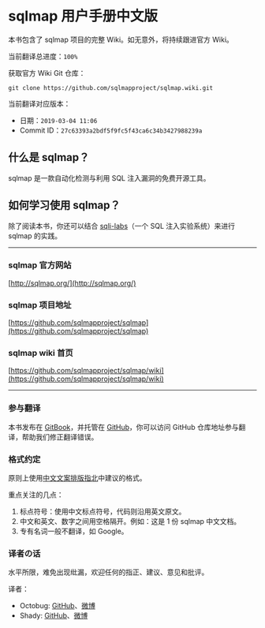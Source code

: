 # sqlmap 用户手册中文版

本书包含了 sqlmap 项目的完整 Wiki。如无意外，将持续跟进官方 Wiki。

当前翻译总进度：`100%`

获取官方 Wiki Git 仓库：

```
git clone https://github.com/sqlmapproject/sqlmap.wiki.git
```

当前翻译对应版本：
- 日期：`2019-03-04 11:06`
- Commit ID：`27c63393a2bdf5f9fc5f43ca6c34b3427988239a`

## 什么是 sqlmap？

sqlmap 是一款自动化检测与利用 SQL 注入漏洞的免费开源工具。

## 如何学习使用 sqlmap？

除了阅读本书，你还可以结合 [sqli-labs](https://github.com/Audi-1/sqli-labs)（一个 SQL 注入实验系统）来进行 sqlmap 的实践。

---

### sqlmap 官方网站

[http://sqlmap.org/](http://sqlmap.org/)

### sqlmap 项目地址

[https://github.com/sqlmapproject/sqlmap](https://github.com/sqlmapproject/sqlmap)

### sqlmap wiki 首页

[https://github.com/sqlmapproject/sqlmap/wiki](https://github.com/sqlmapproject/sqlmap/wiki)

---

### 参与翻译

本书发布在 [GitBook](https://www.gitbook.com/book/octobug/sqlmap-wiki-zhcn/details)，并托管在 [GitHub](https://github.com/OctoBug/sqlmap-wiki-zhcn)，你可以访问 GitHub 仓库地址参与翻译，帮助我们修正翻译错误。

### 格式约定

原则上使用[中文文案排版指北](https://github.com/mzlogin/chinese-copywriting-guidelines/blob/Simplified/README.md)中建议的格式。

重点关注的几点：

1. 标点符号：使用中文标点符号，代码则沿用英文原文。
2. 中文和英文、数字之间用空格隔开。例如：这是 1 份 sqlmap 中文文档。
3. 专有名词一般不翻译，如 Google。

### 译者の话

水平所限，难免出现纰漏，欢迎任何的指正、建议、意见和批评。

译者：
- Octobug: [GitHub](https://github.com/Octobug)、[微博](http://weibo.com/qq362499939)
- Shady: [GitHub](https://github.com/Root-shady)、[微博](http://weibo.com/u/2873357002)
